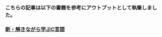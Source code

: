 ### こちらの記事は以下の書籍を参考にアウトプットとして執筆しました。
### [新・解きながら学ぶC言語 ](https://www.amazon.co.jp/%E6%96%B0%E3%83%BB%E8%A7%A3%E3%81%8D%E3%81%AA%E3%81%8C%E3%82%89%E5%AD%A6%E3%81%B6C%E8%A8%80%E8%AA%9E-%E6%9F%B4%E7%94%B0-%E6%9C%9B%E6%B4%8B-ebook/dp/B01C2IR66S/ref=sr_1_1?__mk_ja_JP=%E3%82%AB%E3%82%BF%E3%82%AB%E3%83%8A&dchild=1&keywords=C%E8%A8%80%E8%AA%9E+%E5%95%8F%E9%A1%8C&qid=1609217238&s=digital-text&sr=1-1)


